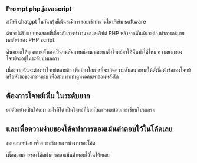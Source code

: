 ### Prompt php,javascript

สวัสดี chatgpt
ในวันพรุ้งนี้ฉันจะมีการสอบเข้าทำงานในบริษัท software 

ฉันจะได้รับแบบทดสอบที่เกี่ยวกับการทำงานของสคริปต์ PHP 
หลังจากนั้นฉันจะต้องทำการอธิบายผลลัพธ์ของ PHP script.

ฉันอยากให้คุณแทนตัวเองเป็นคนสัมภาษณ์งาน และยกตัวโจทย์มาให้ฉันทำได้ไหม ความยากของโจทย์จะอยู่ในระดับปานกลาง 

เนื่องจากฉันจะต้องทำโจทย์หลายข้อ เพื่อป้องโอกาสที่จะเกิดความสับสน อยากให้ตั้งชื่อหัวข้อของโจทย์ หรือหัวข้อของกาารถาม เพื่อสามารถทำดูหรอค้นหาย้อนหลังได้

ต้องการโจทย์เพิ่ม ในระดับยาก
---
ยกตัวอย่างเป็นโค้ดมา อะไรก็ได้ เป็นโจทย์ที่นิยมในการทดสอบการเขียนโปรแกรม

และเพื่อความง่ายของโค้ดทำการคอมเม้นคำตอบไว้ในโค้ดเลย 
---
ขอเฉลยหน่อย หรือการอธิบายการทำงานของโค้ด

เพื่อความง่ายของโค้ดทำการคอมเม้นคำตอบไว้ในโค้ดเลย 
